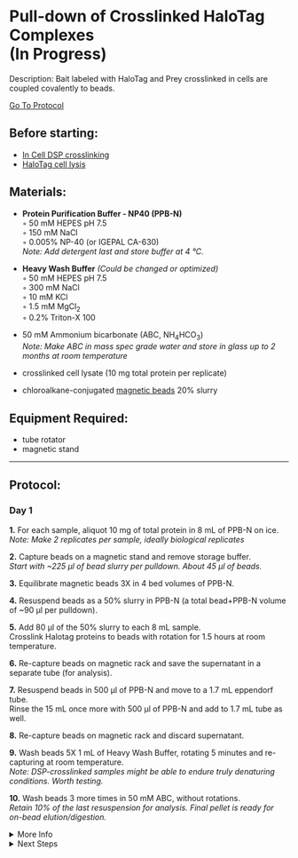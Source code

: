 Pull-down of Crosslinked HaloTag Complexes<br/>
(In Progress)
================================================================================
Description: Bait labeled with HaloTag and Prey crosslinked in cells are coupled covalently to beads.

[Go To Protocol](#protocol)

Before starting:
--------------------------------------------------------------------------------
* [In Cell DSP crosslinking](./In-Cell-DSP-Crosslinking.md)
* [HaloTag cell lysis](./HaloTag-Mammalian-Lysis.md)

Materials:
--------------------------------------------------------------------------------

  * **Protein Purification Buffer - NP40 (PPB-N)**  
    ◦ 50 mM HEPES pH 7.5  
    ◦ 150 mM NaCl  
    ◦ 0.005% NP-40 (or IGEPAL CA-630)<br/>
    _Note: Add detergent last and store buffer at 4 °C._

  * **Heavy Wash Buffer** _(Could be changed or optimized)_  
    ◦ 50 mM HEPES pH 7.5  
    ◦ 300 mM NaCl  
    ◦ 10 mM KCl  
    ◦ 1.5 mM MgCl<sub>2</sub>  
    ◦ 0.2% Triton-X 100
    
  * 50 mM Ammonium bicarbonate (ABC, NH<sub>4</sub>HCO<sub>3</sub>)<br/>
  _Note: Make ABC in mass spec grade water and store in glass up to 2 months at room temperature_  
  * crosslinked cell lysate (10 mg total protein per replicate)  
  * chloroalkane-conjugated [magnetic beads](https://www.promega.com/products/protein-purification/protein-purification-kits/magne-halotag-beads/?catNum=G7281) 20% slurry
  
Equipment Required:
--------------------------------------------------------------------------------
  
  * tube rotator
  * magnetic stand

<!-- Use <br/> to fill in first page -->

___
Protocol:
--------------------------------------------------------------------------------
### Day 1

**1.** For each sample, aliquot 10 mg of total protein in 8 mL of PPB-N on ice.<br/>
  _Note: Make 2 replicates per sample, ideally biological replicates_
    
**2.** Capture beads on a magnetic stand and remove storage buffer.<br/>
  _Start with ~225 µl of bead slurry per pulldown. About 45 µl of beads._ 
  
**3.** Equilibrate magnetic beads 3X in 4 bed volumes of PPB-N.<br/>

**4.** Resuspend beads as a 50% slurry in PPB-N (a total bead+PPB-N volume of ~90 µl per pulldown).

**5.** Add 80 µl of the 50% slurry to each 8 mL sample. <br/>
Crosslink Halotag proteins to beads with rotation for 1.5 hours at room temperature.

**6.** Re-capture beads on magnetic rack and save the supernatant in a separate tube (for analysis).

**7.** Resuspend beads in 500 µl of PPB-N and move to a 1.7 mL eppendorf tube.<br/>
  Rinse the 15 mL once more with 500 µl of PPB-N and add to 1.7 mL tube as well.

**8.** Re-capture beads on magnetic rack and discard supernatant.

**9.** Wash beads 5X 1 mL of Heavy Wash Buffer, rotating 5 minutes and re-capturing at room temperature.<br/>
_Note: DSP-crosslinked samples might be able to endure truly denaturing conditions. Worth testing._
  
**10.** Wash beads 3 more times in 50 mM ABC, without rotations.<br/>
  _Retain 10% of the last resuspension for analysis. Final pellet is ready for on-bead elution/digestion._
    
  
 
<!-- The text below creates dropdown lists for links to next steps or hyperlinks -->

<details>
  <summary>More Info</summary>
  
<a href="https://doi.org/10.1371/journal.pone.0016206">
In cell DSP crosslinking</a>  <br/>
  
<a href="https://doi.org/10.1016/j.celrep.2020.03.080">
HaloTag + crosslinking approach</a> 

</details>
  
<details>
  <summary>Next Steps</summary>

</p> <a href="../Mass-Spec-Prep/Bead-Reduction-Elution.md">
Rapigest reduction, alkylation, and Trypsin Digestion</a>

</p> <a href="../Mass-Spec-Prep/C18-Column-Cleanup.md">
C18 Column</a>
  
</p> <a href="../Mass-Spec-Prep/Ethyl-Acetate-Cleanup.md">
Ethyl Acetate Cleanup</a>  
  
</p> <a href="../Mass-Spec-Prep/Peptide-Quant.md">
Peptide Quantification</a>

</details>
